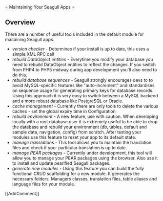 <!-- Name: Howto/ApplicationMaintenance -->
<!-- Version: 2 -->
<!-- Last-Modified: 2006/11/30 15:55:27 -->
<!-- Author: demian -->
= Maintaining Your Seagull Apps = 
## Overview
There are a number of useful tools included in the default module for maitaining Seagull apps.

 * *version checker* - Determines if your install is up to date, this uses a  simple XML RPC call
 * *rebuild DataObject entities* - Everytime you modify your database you need to rebuild DataObject entities to reflect the changes.  If you switch from PHP4 to  PHP5 midway during app development you'll also need to do this.
 * *rebuild database sequences* - Seagull strongly encourages devs to to avoid MySQL-specific features like "auto-increment" and standardises on sequence usage for generating primary keys for database records.  Using this approach it is very easy to switch between a MySQL backend and a more robust database like PostgreSQL or Oracle. 
 * *cache management* - Currently there are only tools to delete the various caches - set the global expiry time in Configuration
 * *rebuild environment* - A new feature, use with caution.  When developing locally with a root database user it is extremely useful to be able to drop the database and rebuild your environment (db, tables, default and sample data, navigation, config) from scratch.  After testing your modules use this feature to reset your app to its default state.
 * *manage translations* - This tool allows you to maintain the translation files and check if your particular translation is up to date.
 * *manage PEAR packages* - Currently under development, this tool will allow you to manage your PEAR packages using the browser.  Also use it to install and update pearified Seagull packages.
 * *generate new modules* - Using this feature you can build the fully functional CRUD scaffolding for a new module. It generates the necessary folders, Managers classes, translation files, table aliases and language files for your module.

[[AddComment]]